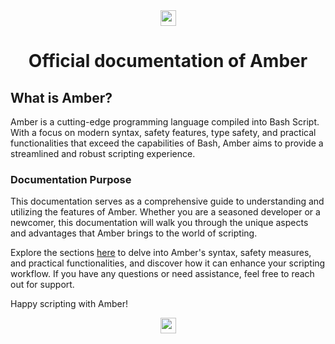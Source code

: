 <div align="center"> 
 <img src="https://amber-docs.vercel.app/internal/amber.svg" alt="amberlogo" height="25" width="25" />
</div>

<div style="text-align: center;"> <h1> Official documentation of Amber </h1> </div>

## What is Amber?

Amber is a cutting-edge programming language compiled into Bash Script. With a focus on modern syntax, safety features, type safety, and practical functionalities that exceed the capabilities of Bash, Amber aims to provide a streamlined and robust scripting experience.

### Documentation Purpose

This documentation serves as a comprehensive guide to understanding and utilizing the features of Amber. Whether you are a seasoned developer or a newcomer, this documentation will walk you through the unique aspects and advantages that Amber brings to the world of scripting.

Explore the sections [here](https://docs.amber-lang.com/) to delve into Amber's syntax, safety measures, and practical functionalities, and discover how it can enhance your scripting workflow. If you have any questions or need assistance, feel free to reach out for support.

Happy scripting with Amber!

<div align="center"> 
 <img src="https://amber-docs.vercel.app/internal/amber.svg" alt="amberlogo" height="25" width="25" />
</div>

